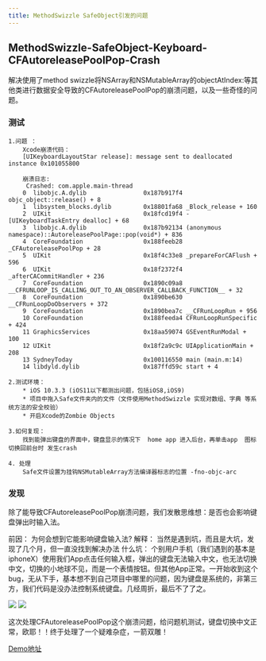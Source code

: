 ```yaml
---
title: MethodSwizzle SafeObject引发的问题
---
```



## MethodSwizzle-SafeObject-Keyboard-CFAutoreleasePoolPop-Crash
解决使用了method swizzle将NSArray和NSMutableArray的objectAtIndex:等其他类进行数据安全导致的CFAutoreleasePoolPop的崩溃问题，以及一些奇怪的问题。


### 测试

    1.问题 ：  
        Xcode崩溃代码：
        [UIKeyboardLayoutStar release]: message sent to deallocated instance 0x101055800
 
        崩溃日志:
         Crashed: com.apple.main-thread
        0  libobjc.A.dylib                0x187b917f4 objc_object::release() + 8
        1  libsystem_blocks.dylib         0x18801fa68 _Block_release + 160
        2  UIKit                          0x18fcd19f4 -[UIKeyboardTaskEntry dealloc] + 68
        3  libobjc.A.dylib                0x187b92134 (anonymous namespace)::AutoreleasePoolPage::pop(void*) + 836
        4  CoreFoundation                 0x188feeb28 _CFAutoreleasePoolPop + 28
        5  UIKit                          0x18f4c33e8 _prepareForCAFlush + 596
        6  UIKit                          0x18f2372f4 _afterCACommitHandler + 236
        7  CoreFoundation                 0x1890c09a8 __CFRUNLOOP_IS_CALLING_OUT_TO_AN_OBSERVER_CALLBACK_FUNCTION__ + 32
        8  CoreFoundation                 0x1890be630 __CFRunLoopDoObservers + 372
        9  CoreFoundation                 0x1890bea7c __CFRunLoopRun + 956
        10 CoreFoundation                 0x188feeda4 CFRunLoopRunSpecific + 424
        11 GraphicsServices               0x18aa59074 GSEventRunModal + 100
        12 UIKit                          0x18f2a9c9c UIApplicationMain + 208
        13 SydneyToday                    0x100116550 main (main.m:14)
        14 libdyld.dylib                  0x187ffd59c start + 4

    2.测试环境：
        * iOS 10.3.3 (iOS11以下都测出问题，包括iOS8,iOS9)
        * 项目中拖入Safe文件夹内的文件（文件使用MethodSwizzle 实现对数组、字典 等系统方法的安全校验）
        * 开启Xcode的Zombie Objects
 
    3.如何复现：
        找到能弹出键盘的界面中，键盘显示的情况下  home app 进入后台，再单击app  图标 切换回前台时 发生crash
 
    4. 处理
        Safe文件设置为挂钩NSMutableArray方法编译器标志的位置 -fno-objc-arc
 
 

### 发现
除了能导致CFAutoreleasePoolPop崩溃问题，我们发散思维想：是否也会影响键盘弹出时输入法。

前因：
    为何会想到它能影响键盘输入法?
解释：
    当然是遇到坑，而且是大坑，发现了几个月，但一直没找到解决办法
什么坑：
    个别用户手机（我们遇到的基本是iphoneX）使用我们App点击任何输入框，弹出的键盘无法输入中文，也无法切换中文，切换的小地球不见，而是一个表情按钮。但其他App正常。一开始收到这个bug，无从下手，基本想不到自己项目中哪里的问题，因为键盘是系统的，非第三方，我们代码是没办法控制系统键盘。几经周折，最后不了了之。

![](/image/1.png)
![](/image/2.gif)


这次处理CFAutoreleasePoolPop这个崩溃问题，给问题机测试，键盘切换中文正常，欧耶！！终于处理了一个疑难杂症，一箭双雕！
    
[Demo地址](https://github.com/Qson8/MethodSwizzle-SafeObject-Keyboard-CFAutoreleasePoolPop-Crash)

